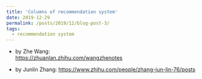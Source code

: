 ```yaml
---
title: 'Columns of recommendation system'
date: 2019-12-29
permalink: /posts/2019/12/blog-post-3/
tags:
  - recommendation system
---
```


* by Zhe Wang:  
<https://zhuanlan.zhihu.com/wangzhenotes>

* by Junlin Zhang:
<https://www.zhihu.com/people/zhang-jun-lin-76/posts>
